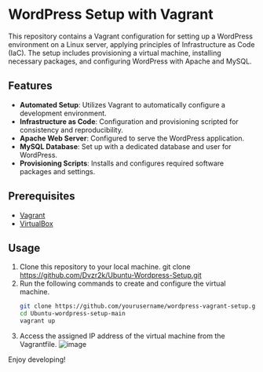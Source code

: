 # WordPress Setup with Vagrant

This repository contains a Vagrant configuration for setting up a WordPress environment on a Linux server, applying principles of Infrastructure as Code (IaC). The setup includes provisioning a virtual machine, installing necessary packages, and configuring WordPress with Apache and MySQL.

## Features

- **Automated Setup**: Utilizes Vagrant to automatically configure a development environment.
- **Infrastructure as Code**: Configuration and provisioning scripted for consistency and reproducibility.
- **Apache Web Server**: Configured to serve the WordPress application.
- **MySQL Database**: Set up with a dedicated database and user for WordPress.
- **Provisioning Scripts**: Installs and configures required software packages and settings.

## Prerequisites

- [Vagrant](https://www.vagrantup.com/downloads)
- [VirtualBox](https://www.virtualbox.org/wiki/Downloads)

## Usage

1. Clone this repository to your local machine.
   git clone https://github.com/Dvzr2k/Ubuntu-Wordpress-Setup.git
3. Run the following commands to create and configure the virtual machine.
   ```sh
   git clone https://github.com/yourusername/wordpress-vagrant-setup.git
   cd Ubuntu-wordpress-setup-main
   vagrant up
   
5. Access the assigned IP address of the virtual machine from the Vagrantfile.
   ![image](https://github.com/Dvzr2k/Ubuntu-Wordpress-Setup/assets/129244345/2db151fa-379b-4a62-93a1-3b50a1f96073)


Enjoy developing!


